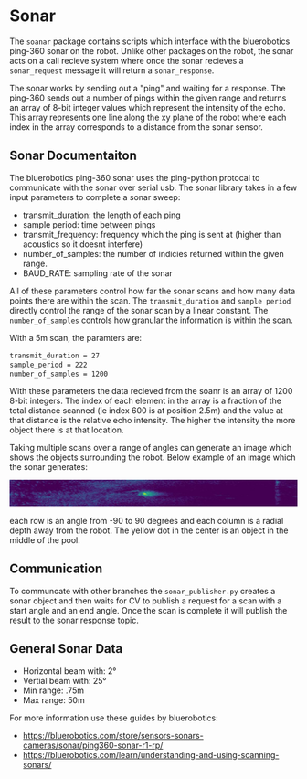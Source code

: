 # Sonar

The `soanar` package contains scripts which interface with the bluerobotics ping-360 sonar on the robot. Unlike other packages on the robot, the sonar acts on a call recieve system where once the sonar recieves a `sonar_request` message it will return a `sonar_response`. 

The sonar works by sending out a "ping" and waiting for a response. The ping-360 sends out a number of pings within the given range and returns an array of 8-bit integer values which represent the intensity of the echo. This array represents one line along the xy plane of the robot where each index in the array corresponds to a distance from the sonar sensor.

## Sonar Documentaiton

The bluerobotics ping-360 sonar uses the ping-python protocal to communicate with the sonar over serial usb. The sonar library takes in a few input parameters to complete a sonar sweep:
- transmit_duration: the length of each ping
- sample period: time between pings
- transmit_frequency: frequency which the ping is sent at (higher than acoustics so it doesnt interfere)
- number_of_samples: the number of indicies returned within the given range.
- BAUD_RATE: sampling rate of the sonar

All of these parameters control how far the sonar scans and how many data points there are within the scan. The `transmit_duration` and `sample period` directly control the range of the sonar scan by a linear constant. The `number_of_samples` controls how granular the information is within the scan. 

With a 5m scan, the paramters are:

    transmit_duration = 27
    sample_period = 222
    number_of_samples = 1200

With these parameters the data recieved from the soanr is an array of 1200 8-bit integers. The index of each element in the array is a fraction of the total distance scanned (ie index 600 is at position 2.5m) and the value at that distance is the relative echo intensity. The higher the intensity the more object there is at that location.

Taking multiple scans over a range of angles can generate an image which shows the objects surrounding the robot. Below example of an image which the sonar generates: 

![Sonar_Image](Sonar_Image.jpeg)

each row is an angle from -90 to 90 degrees and each column is a radial depth away from the robot. The yellow dot in the center is an object in the middle of the pool.

## Communication

To communcate with other branches the `sonar_publisher.py` creates a sonar object and then waits for CV to publish a request for a scan with a start angle and an end angle. Once the scan is complete it will publish the result to the sonar response topic.

## General Sonar Data

- Horizontal beam with: 2°
- Vertial beam with: 25°
- Min range: .75m
- Max range: 50m

For more information use these guides by bluerobotics:
- https://bluerobotics.com/store/sensors-sonars-cameras/sonar/ping360-sonar-r1-rp/
- https://bluerobotics.com/learn/understanding-and-using-scanning-sonars/